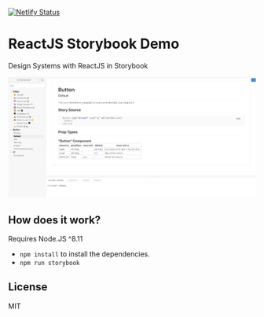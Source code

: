 [![Netlify Status](https://api.netlify.com/api/v1/badges/7584fbe4-957c-4ff8-8ce8-4f107305886b/deploy-status)](https://app.netlify.com/sites/kind-noether-acc68a/deploys)
# ReactJS Storybook Demo
Design Systems with ReactJS in Storybook

![Captura de la App](./.readme-static/capture.png)


## How does it work?

Requires Node.JS ^8.11

* `npm install` to install the dependencies.
* `npm run storybook`

## License

MIT
